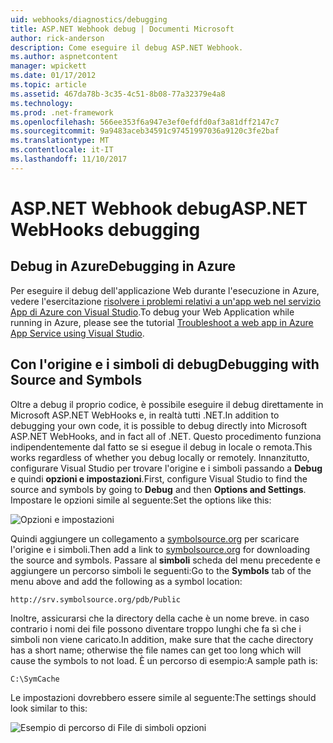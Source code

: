 ```yaml
---
uid: webhooks/diagnostics/debugging
title: ASP.NET Webhook debug | Documenti Microsoft
author: rick-anderson
description: Come eseguire il debug ASP.NET Webhook.
ms.author: aspnetcontent
manager: wpickett
ms.date: 01/17/2012
ms.topic: article
ms.assetid: 467da78b-3c35-4c51-8b08-77a32379e4a8
ms.technology: 
ms.prod: .net-framework
ms.openlocfilehash: 566ee353f6a947e3ef0efdfd0af3a81dff2147c7
ms.sourcegitcommit: 9a9483aceb34591c97451997036a9120c3fe2baf
ms.translationtype: MT
ms.contentlocale: it-IT
ms.lasthandoff: 11/10/2017
---
```

# <a name="aspnet-webhooks-debugging"></a><span data-ttu-id="cf972-103">ASP.NET Webhook debug</span><span class="sxs-lookup"><span data-stu-id="cf972-103">ASP.NET WebHooks debugging</span></span>  

## <a name="debugging-in-azure"></a><span data-ttu-id="cf972-104">Debug in Azure</span><span class="sxs-lookup"><span data-stu-id="cf972-104">Debugging in Azure</span></span>

<span data-ttu-id="cf972-105">Per eseguire il debug dell'applicazione Web durante l'esecuzione in Azure, vedere l'esercitazione [risolvere i problemi relativi a un'app web nel servizio App di Azure con Visual Studio](https://azure.microsoft.com/en-us/documentation/articles/web-sites-dotnet-troubleshoot-visual-studio/#webserverlogs).</span><span class="sxs-lookup"><span data-stu-id="cf972-105">To debug your Web Application while running in Azure, please see the tutorial [Troubleshoot a web app in Azure App Service using Visual Studio](https://azure.microsoft.com/en-us/documentation/articles/web-sites-dotnet-troubleshoot-visual-studio/#webserverlogs).</span></span>

## <a name="debugging-with-source-and-symbols"></a><span data-ttu-id="cf972-106">Con l'origine e i simboli di debug</span><span class="sxs-lookup"><span data-stu-id="cf972-106">Debugging with Source and Symbols</span></span>

<span data-ttu-id="cf972-107">Oltre a debug il proprio codice, è possibile eseguire il debug direttamente in Microsoft ASP.NET WebHooks e, in realtà tutti .NET.</span><span class="sxs-lookup"><span data-stu-id="cf972-107">In addition to debugging your own code, it is possible to debug directly into Microsoft ASP.NET WebHooks, and in fact all of .NET.</span></span> <span data-ttu-id="cf972-108">Questo procedimento funziona indipendentemente dal fatto se si esegue il debug in locale o remota.</span><span class="sxs-lookup"><span data-stu-id="cf972-108">This works regardless of whether you debug locally or remotely.</span></span> <span data-ttu-id="cf972-109">Innanzitutto, configurare Visual Studio per trovare l'origine e i simboli passando a **Debug** e quindi **opzioni e impostazioni**.</span><span class="sxs-lookup"><span data-stu-id="cf972-109">First, configure Visual Studio to find the source and symbols by going to **Debug** and then **Options and Settings**.</span></span> <span data-ttu-id="cf972-110">Impostare le opzioni simile al seguente:</span><span class="sxs-lookup"><span data-stu-id="cf972-110">Set the options like this:</span></span>

![Opzioni e impostazioni](_static/SourceSymbols.png)

<span data-ttu-id="cf972-112">Quindi aggiungere un collegamento a [symbolsource.org](http://symbolsource.org) per scaricare l'origine e i simboli.</span><span class="sxs-lookup"><span data-stu-id="cf972-112">Then add a link to [symbolsource.org](http://symbolsource.org) for downloading the source and symbols.</span></span> <span data-ttu-id="cf972-113">Passare al **simboli** scheda del menu precedente e aggiungere un percorso simboli le seguenti:</span><span class="sxs-lookup"><span data-stu-id="cf972-113">Go to the **Symbols** tab of the menu above and add the following as a symbol location:</span></span>

```
http://srv.symbolsource.org/pdb/Public
```

<span data-ttu-id="cf972-114">Inoltre, assicurarsi che la directory della cache è un nome breve. in caso contrario i nomi dei file possono diventare troppo lunghi che fa sì che i simboli non viene caricato.</span><span class="sxs-lookup"><span data-stu-id="cf972-114">In addition, make sure that the cache directory has a short name; otherwise the file names can get too long which will cause the symbols to not load.</span></span> <span data-ttu-id="cf972-115">È un percorso di esempio:</span><span class="sxs-lookup"><span data-stu-id="cf972-115">A sample path is:</span></span>

```
C:\SymCache
```

<span data-ttu-id="cf972-116">Le impostazioni dovrebbero essere simile al seguente:</span><span class="sxs-lookup"><span data-stu-id="cf972-116">The settings should look similar to this:</span></span>

![Esempio di percorso di File di simboli opzioni](_static/SymSource.png)
